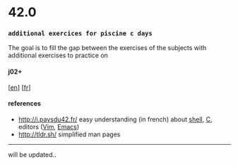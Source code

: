 # 42.0
### `additional exercices for piscine c days`

The goal is to fill the gap between the exercises of the subjects with additional exercises to practice on

#### j02+
[[en](https://github.com/akabab/42.0/blob/master/j02.en.md)]
[[fr](https://github.com/akabab/42.0/blob/master/j02.fr.md)]


#### references
- http://i.paysdu42.fr/ easy understanding (in french) about [shell](http://i.paysdu42.fr/?page=impatient-shell-debutant), [C](http://i.paysdu42.fr/?page=impatient-C), editors ([Vim](http://i.paysdu42.fr/?page=impatient-vim), [Emacs](http://i.paysdu42.fr/?page=impatient-emacs))
- http://tldr.sh/ simplified man pages


----
will be updated..
